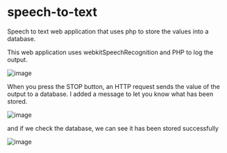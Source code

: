 # speech-to-text
Speech to text web application that uses php to store the values into a database.

This web application uses webkitSpeechRecognition and PHP to log the output.

![image](https://github.com/ik4ito/speech-to-text/assets/20155686/22b6b75f-23d4-4bcd-96e9-f6bccbe49bf7)



When you press the STOP button, an HTTP request sends the value of the output to a database. 
I added a message to let you know what has been stored.


![image](https://github.com/ik4ito/speech-to-text/assets/20155686/eb8d6a9a-d1c9-4d16-b650-43d6a995e3de)

and if we check the database, we can see it has been stored successfully

![image](https://github.com/ik4ito/speech-to-text/assets/20155686/2e572335-01b2-4a97-a87d-5c55873f18a7)
